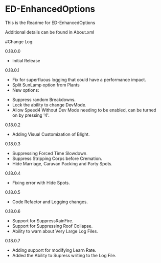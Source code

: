 # ED-EnhancedOptions
This is the Readme for ED-EnhancedOptions

Additional details can be found in About.xml

#Change Log

0.18.0.0
* Initial Release

0.18.0.1
* Fix for superfluous logging that could have a performance impact.
* Split SunLamp option from Plants
* New options:
 - Suppress random Breakdowns. 
 - Lock the ability to change DevMode. 
 - Allow Speed4 Without Dev Mode needing to be enabled, can be turned on by pressing '4'. 
 
0.18.0.2
* Adding Visual Customization of Blight.

0.18.0.3
* Suppressing Forced Time Slowdown.
* Suppress Stripping Corps before Cremation.
* Hide Marriage, Caravan Packing and Party Spots.

0.18.0.4
* Fixing error with Hide Spots.

0.18.0.5
* Code Refactor and Logging changes.

0.18.0.6
* Support for SuppressRainFire.
* Support for Suppressing Roof Collapse.
* Ability to warn about Very Large Log Files.

0.18.0.7
* Adding support for modifying Learn Rate.
* Added the Ability to Supress writing to the Log File.